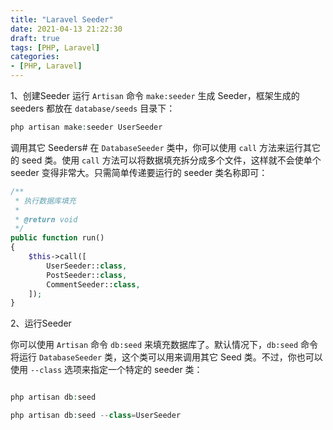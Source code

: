 ```yaml
---
title: "Laravel Seeder"
date: 2021-04-13 21:22:30
draft: true
tags: [PHP, Laravel]
categories:
- [PHP, Laravel]
---
```


1、创建Seeder
运行 `Artisan` 命令 `make:seeder` 生成 Seeder，框架生成的 seeders 都放在 `database/seeds` 目录下：
```php
php artisan make:seeder UserSeeder
```
调用其它 Seeders#
在 `DatabaseSeeder` 类中，你可以使用 `call` 方法来运行其它的 seed 类。使用 `call` 方法可以将数据填充拆分成多个文件，这样就不会使单个 seeder 变得非常大。只需简单传递要运行的 seeder 类名称即可：

```php
/**
 * 执行数据库填充
 *
 * @return void
 */
public function run()
{
    $this->call([
        UserSeeder::class,
        PostSeeder::class,
        CommentSeeder::class,
    ]);
}
```

2、运行Seeder

你可以使用 `Artisan` 命令 `db:seed` 来填充数据库了。默认情况下，`db:seed` 命令将运行 `DatabaseSeeder` 类，这个类可以用来调用其它 Seed 类。不过，你也可以使用 `--class` 选项来指定一个特定的 seeder 类：

```php

php artisan db:seed

php artisan db:seed --class=UserSeeder

```







